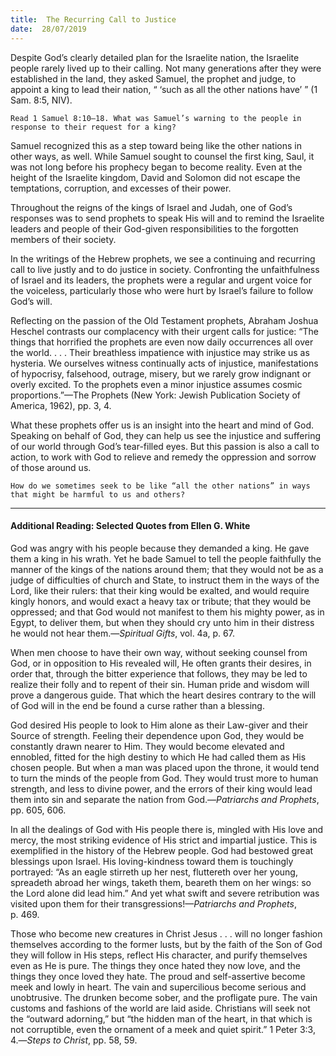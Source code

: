 ```yaml
---
title:  The Recurring Call to Justice
date:  28/07/2019
---
```


Despite God’s clearly detailed plan for the Israelite nation, the Israelite people rarely lived up to their calling. Not many generations after they were established in the land, they asked Samuel, the prophet and judge, to appoint a king to lead their nation, “ ‘such as all the other nations have’ ” (1 Sam. 8:5, NIV).

`Read 1 Samuel 8:10–18. What was Samuel’s warning to the people in response to their request for a king?`

Samuel recognized this as a step toward being like the other nations in other ways, as well. While Samuel sought to counsel the first king, Saul, it was not long before his prophecy began to become reality. Even at the height of the Israelite kingdom, David and Solomon did not escape the temptations, corruption, and excesses of their power.

Throughout the reigns of the kings of Israel and Judah, one of God’s responses was to send prophets to speak His will and to remind the Israelite leaders and people of their God-given responsibilities to the forgotten members of their society.

In the writings of the Hebrew prophets, we see a continuing and recurring call to live justly and to do justice in society. Confronting the unfaithfulness of Israel and its leaders, the prophets were a regular and urgent voice for the voiceless, particularly those who were hurt by Israel’s failure to follow God’s will.

Reflecting on the passion of the Old Testament prophets, Abraham Joshua Heschel contrasts our complacency with their urgent calls for justice: “The things that horrified the prophets are even now daily occurrences all over the world. . . . Their breathless impatience with injustice may strike us as hysteria. We ourselves witness continually acts of injustice, manifestations of hypocrisy, falsehood, outrage, misery, but we rarely grow indignant or overly excited. To the prophets even a minor injustice assumes cosmic proportions.”—The Prophets (New York: Jewish Publication Society of America, 1962), pp. 3, 4.

What these prophets offer us is an insight into the heart and mind of God. Speaking on behalf of God, they can help us see the injustice and suffering of our world through God’s tear-filled eyes. But this passion is also a call to action, to work with God to relieve and remedy the oppression and sorrow of those around us.

`How do we sometimes seek to be like “all the other nations” in ways that might be harmful to us and others?`

---

#### Additional Reading: Selected Quotes from Ellen G. White

God was angry with his people because they demanded a king. He gave them a king in his wrath. Yet he bade Samuel to tell the people faithfully the manner of the kings of the nations around them; that they would not be as a judge of difficulties of church and State, to instruct them in the ways of the Lord, like their rulers: that their king would be exalted, and would require kingly honors, and would exact a heavy tax or tribute; that they would be oppressed; and that God would not manifest to them his mighty power, as in Egypt, to deliver them, but when they should cry unto him in their distress he would not hear them.—_Spiritual Gifts_, vol. 4a, p. 67. 

When men choose to have their own way, without seeking counsel from God, or in opposition to His revealed will, He often grants their desires, in order that, through the bitter experience that follows, they may be led to realize their folly and to repent of their sin. Human pride and wisdom will prove a dangerous guide. That which the heart desires contrary to the will of God will in the end be found a curse rather than a blessing. 

God desired His people to look to Him alone as their Law-giver and their Source of strength. Feeling their dependence upon God, they would be constantly drawn nearer to Him. They would become elevated and ennobled, fitted for the high destiny to which He had called them as His chosen people. But when a man was placed upon the throne, it would tend to turn the minds of the people from God. They would trust more to human strength, and less to divine power, and the errors of their king would lead them into sin and separate the nation from God.—_Patriarchs and Prophets_, pp. 605, 606.

In all the dealings of God with His people there is, mingled with His love and mercy, the most striking evidence of His strict and impartial justice. This is exemplified in the history of the Hebrew people. God had bestowed great blessings upon Israel. His loving-kindness toward them is touchingly portrayed: “As an eagle stirreth up her nest, fluttereth over her young, spreadeth abroad her wings, taketh them, beareth them on her wings: so the Lord alone did lead him.” And yet what swift and severe retribution was visited upon them for their transgressions!—_Patriarchs and Prophets_, p. 469. 

Those who become new creatures in Christ Jesus . . . will no longer fashion themselves according to the former lusts, but by the faith of the Son of God they will follow in His steps, reflect His character, and purify themselves even as He is pure. The things they once hated they now love, and the things they once loved they hate. The proud and self-assertive become meek and lowly in heart. The vain and supercilious become serious and unobtrusive. The drunken become sober, and the profligate pure. The vain customs and fashions of the world are laid aside. Christians will seek not the “outward adorning,” but “the hidden man of the heart, in that which is not corruptible, even the ornament of a meek and quiet spirit.” 1 Peter 3:3, 4.—_Steps to Christ_, pp. 58, 59.  